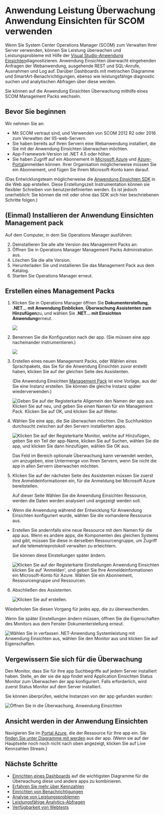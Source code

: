 <properties 
    pageTitle="SCOM Integration in Anwendung Einsichten | Microsoft Azure" 
    description="Wenn Sie einen Benutzer SCOM befinden, überwachen Sie der Leistung und diagnostizieren Sie Probleme bei der Anwendung Einsichten. Umfassende Dashboards, smart-Benachrichtigungen, leistungsfähige Diagnosetools und Analysis-Abfragen." 
    services="application-insights" 
    documentationCenter=""
    authors="alancameronwills" 
    manager="douge"/>

<tags 
    ms.service="application-insights" 
    ms.workload="tbd" 
    ms.tgt_pltfrm="ibiza" 
    ms.devlang="na" 
    ms.topic="article" 
    ms.date="08/12/2016" 
    ms.author="awills"/>
 
# <a name="application-performance-monitoring-using-application-insights-for-scom"></a>Anwendung Leistung Überwachung Anwendung Einsichten für SCOM verwenden

Wenn Sie System Center Operations Manager (SCOM) zum Verwalten Ihrer Server verwenden, können Sie Leistung überwachen und Leistungsprobleme mit Hilfe der [Visual Studio-Anwendung Einsichten](app-insights-asp-net.md)diagnostizieren. Anwendung Einsichten überwacht eingehenden Anfragen der Webanwendung, ausgehende REST und SQL-Anrufe, Ausnahmen und Log auf. Darüber Dashboards mit metrischen Diagramme und SmartArt-Benachrichtigungen, ebenso wie leistungsfähige diagnostic suchen und analytischen Abfragen über diese werden. 

Sie können auf die Anwendung Einsichten Überwachung mithilfe eines SCOM Management Packs wechseln.

## <a name="before-you-start"></a>Bevor Sie beginnen

Wir nehmen Sie an:

* Mit SCOM vertraut sind, und Verwenden von SCOM 2012 R2 oder 2016 zum Verwalten der IIS-web-Servern.
* Sie haben bereits auf Ihren Servern eine Webanwendung installiert, die Sie mit der Anwendung Einsichten überwachen möchten.
* App-Framework-Version ist .NET 4.5 oder höher.
* Sie haben Zugriff auf ein Abonnement in [Microsoft Azure](https://azure.com) und [Azure-Portal](https://portal.azure.com)anmelden können. Ihrer Organisation möglicherweise müssen Sie ein Abonnement, und fügen Sie Ihrem Microsoft-Konto kann darauf.

(Das Entwicklungsteam möglicherweise die [Anwendung Einsichten SDK](app-insights-asp-net.md) in die Web app erstellen. Diese Erstellungszeit Instrumentation können sie flexibler Schreiben von benutzerdefinierten werden. Es ist jedoch unerheblich: Sie können die mit oder ohne das SDK sich hier beschriebenen Schritte folgen.)

## <a name="one-time-install-application-insights-management-pack"></a>(Einmal) Installieren der Anwendung Einsichten Management pack

Auf dem Computer, in dem Sie Operations Manager ausführen:

2. Deinstallieren Sie alle alte Version des Management Packs an:
 1. Öffnen Sie in Operations Manager Management Packs Administration aus. 
 2. Löschen Sie die alte Version.
1. Herunterladen Sie und installieren Sie das Management Pack aus dem Katalog.
2. Starten Sie Operations Manager erneut.


## <a name="create-a-management-pack"></a>Erstellen eines Management Packs

1. Klicken Sie in Operations Manager öffnen Sie **Dokumenterstellung**, **.NET... mit Anwendung Einblicken**, **Überwachung Assistenten zum Hinzufügen**zu, und wählen Sie **.NET... mit Einsichten Anwendung**erneut.

    ![](./media/app-insights-scom/020.png)

2. Benennen Sie die Konfiguration nach der app. (Sie müssen eine app nacheinander instrumentieren.)
    
    ![](./media/app-insights-scom/030.png)

3. Erstellen eines neuen Management Packs, oder Wählen eines Sprachpakets, das Sie für die Anwendung Einsichten zuvor erstellt haben, klicken Sie auf der gleichen Seite des Assistenten.

     (Die Anwendung Einsichten [Management Pack](https://technet.microsoft.com/library/cc974491.aspx) ist eine Vorlage, aus der Sie eine Instanz erstellen. Sie können die gleiche Instanz später wiederverwenden.)


    ![Geben Sie auf der Registerkarte Allgemein den Namen der app aus. Klicken Sie auf neu, und geben Sie einen Namen für ein Management Pack. Klicken Sie auf OK, und klicken Sie auf Weiter.](./media/app-insights-scom/040.png)

4. Wählen Sie eine app, die Sie überwachen möchten. Die Suchfunktion durchsucht zwischen auf den Servern installierten apps.

    ![Klicken Sie auf der Registerkarte Monitor, welche auf Hinzufügen, geben Sie ein Teil der app-Name, klicken Sie auf Suchen, wählen Sie die app, und klicken Sie dann hinzufügen, wählen Sie OK aus.](./media/app-insights-scom/050.png)

    Das Feld im Bereich optionale Überwachung kann verwendet werden, um anzugeben, eine Untermenge von Ihren Servern, wenn Sie nicht die app in allen Servern überwachen möchten.

5. Klicken Sie auf der nächsten Seite des Assistenten müssen Sie zuerst Ihre Anmeldeinformationen ein, für die Anmeldung bei Microsoft Azure bereitstellen.

    Auf dieser Seite Wählen Sie die Anwendung Einsichten Ressource, werden die Daten werden analysiert und angezeigt werden soll. 

 * Wenn die Anwendung während der Entwicklung für Anwendung Einsichten konfiguriert wurde, wählen Sie die vorhandene Ressource aus.
 * Erstellen Sie andernfalls eine neue Ressource mit dem Namen für die app aus. Wenn es andere apps, die Komponenten des gleichen Systems sind gibt, müssen Sie diese in derselben Ressourcengruppe, um Zugriff auf die telemetrieprotokoll verwalten zu erleichtern.

    Sie können diese Einstellungen später ändern.

    ![Klicken Sie auf der Registerkarte Einstellungen Anwendung Einsichten klicken Sie auf 'Anmelden', und geben Sie Ihre Anmeldeinformationen ein Microsoft-Konto für Azure. Wählen Sie ein Abonnement, Ressourcengruppe und Ressourcen.](./media/app-insights-scom/060.png)

6. Abschließen des Assistenten.

    ![Klicken Sie auf erstellen.](./media/app-insights-scom/070.png)
    
Wiederholen Sie diesen Vorgang für jedes app, die zu überwachenden.

Wenn Sie später Einstellungen ändern müssen, öffnen Sie die Eigenschaften des Monitors aus dem Fenster Dokumenterstellung erneut.

![Wählen Sie in verfassen .NET-Anwendung Systemleistung mit Anwendung Einsichten aus, wählen Sie den Monitor aus und klicken Sie auf Eigenschaften.](./media/app-insights-scom/080.png)

## <a name="verify-monitoring"></a>Vergewissern Sie sich für die Überwachung

Den Monitor, dass Sie für Ihre app Suchbegriffe auf jedem Server installiert haben. Stelle, an der sie die app findet wird Application Einsichten Status Monitor zum Überwachen der app konfiguriert. Falls erforderlich, wird zuerst Status Monitor auf dem Server installiert.

Sie können überprüfen, welche Instanzen von der app gefunden wurden:

![Öffnen Sie in die Überwachung, Anwendung Einsichten](./media/app-insights-scom/100.png)


## <a name="view-telemetry-in-application-insights"></a>Ansicht werden in der Anwendung Einsichten

Navigieren Sie im [Portal Azure](https://portal.azure.com), die der Ressource für Ihre app ein. Sie [finden Sie unter Diagramme mit werden](app-insights-dashboards.md) aus der app. (Wenn sie auf der Hauptseite noch noch nicht nach oben angezeigt, klicken Sie auf Live Kennzahlen Stream.)


## <a name="next-steps"></a>Nächste Schritte

* [Einrichten eines Dashboards](app-insights-dashboards.md) auf die wichtigsten Diagramme für die Überwachung diese und andere apps zu kombinieren.
* [Erfahren Sie mehr über Kennzahlen](app-insights-metrics-explorer.md)
* [Einrichten von Benachrichtigungen](app-insights-alerts.md)
* [Analyse von Leistungsproblemen](app-insights-detect-triage-diagnose.md)
* [Leistungsfähige Analytics-Abfragen](app-insights-analytics.md)
* [Verfügbarkeit von Webtests](app-insights-monitor-web-app-availability.md)
